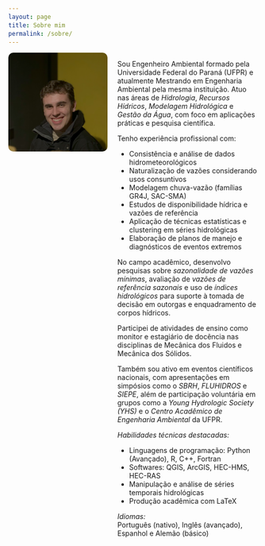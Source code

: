 ```yaml
---
layout: page
title: Sobre mim
permalink: /sobre/
---
```


<div style="display: flex; align-items: flex-start; gap: 20px; flex-wrap: wrap;">
  <img src="/perfil.PNG" alt="Foto de Alexandre Sokoloski" style="max-width: 200px; border-radius: 10px; margin-bottom: 20px;">

  <div style="flex: 1; min-width: 250px;">

Sou Engenheiro Ambiental formado pela Universidade Federal do Paraná (UFPR) e atualmente Mestrando em Engenharia Ambiental pela mesma instituição. Atuo nas áreas de *Hidrologia*, *Recursos Hídricos*, *Modelagem Hidrológica* e *Gestão da Água*, com foco em aplicações práticas e pesquisa científica.

Tenho experiência profissional com:
- Consistência e análise de dados hidrometeorológicos
- Naturalização de vazões considerando usos consuntivos
- Modelagem chuva-vazão (famílias GR4J, SAC-SMA)
- Estudos de disponibilidade hídrica e vazões de referência
- Aplicação de técnicas estatísticas e clustering em séries hidrológicas
- Elaboração de planos de manejo e diagnósticos de eventos extremos

No campo acadêmico, desenvolvo pesquisas sobre *sazonalidade de vazões mínimas*, avaliação de *vazões de referência sazonais* e uso de *índices hidrológicos* para suporte à tomada de decisão em outorgas e enquadramento de corpos hídricos.

Participei de atividades de ensino como monitor e estagiário de docência nas disciplinas de Mecânica dos Fluidos e Mecânica dos Sólidos.

Também sou ativo em eventos científicos nacionais, com apresentações em simpósios como o *SBRH*, *FLUHIDROS* e *SIEPE*, além de participação voluntária em grupos como a *Young Hydrologic Society (YHS)* e o *Centro Acadêmico de Engenharia Ambiental* da UFPR.

*Habilidades técnicas destacadas:*
- Linguagens de programação: Python (Avançado), R, C++, Fortran
- Softwares: QGIS, ArcGIS, HEC-HMS, HEC-RAS
- Manipulação e análise de séries temporais hidrológicas
- Produção acadêmica com LaTeX

*Idiomas:*  
Português (nativo), Inglês (avançado), Espanhol e Alemão (básico)

  </div>
</div>
